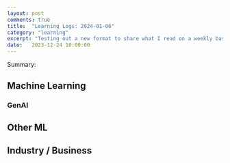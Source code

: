 ```yaml
---
layout: post
comments: true
title:  "Learning Logs: 2024-01-06"
category: "learning"
excerpt: "Testing out a new format to share what I read on a weekly basis"
date:   2023-12-24 10:00:00
---
```


Summary:

## Machine Learning

### GenAI


## Other ML


## Industry / Business
